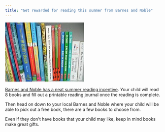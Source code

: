 ```yaml
---
title: "Get rewarded for reading this summer from Barnes and Noble"
---
```


![](/img/blog/books(1).jpg)

[Barnes and Noble has a neat summer reading incentive](https://www.barnesandnobleinc.com/our-stores-communities/summer-reading-program/). Your child will read 8 books and fill out a printable reading journal once the reading is complete.

Then head on down to your local Barnes and Noble where your child will be able to pick out a free book, there are a few books to choose from.

Even if they don't have books that your child may like, keep in mind books make great gifts.
